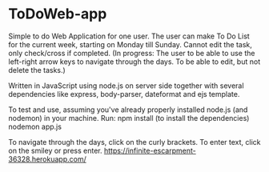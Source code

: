 # ToDoWeb-app
Simple to do Web Application for one user. The user can make To Do List for the current week, starting on Monday till Sunday. Cannot edit the task, only check/cross if completed. 
(In progress: The user to be able to use the left-right arrow keys to navigate through the days. To be able to edit, but not delete the tasks.)

Written in JavaScript using node.js on server side together with several dependencies like express, body-parser, dateformat and ejs template.


To test and use, assuming you've already properly installed node.js (and nodemon) in your machine. Run:
npm install (to install the dependencies)
nodemon app.js

To navigate through the days, click on the curly brackets. To enter text, click on the smiley or press enter. 
https://infinite-escarpment-36328.herokuapp.com/
